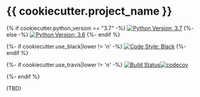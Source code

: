 # {{ cookiecutter.project_name }}

{% if cookiecutter.python_version == "3.7" -%}
[![Python Version: 3.7](https://badgen.net/badge/python/3.7/blue)](https://docs.python.org/3.7/)
{%- else -%}
[![Python Version: 3.6](https://badgen.net/badge/python/3.6/blue)](https://docs.python.org/3.6/)
{%- endif %}

{%- if cookiecutter.use_black|lower != 'n' -%}
[![Code Style: Black](https://badgen.net/badge/code%20style/black/black)](https://github.com/ambv/black)
{%- endif %}

{%- if cookiecutter.use_travis|lower != 'n' -%}
[![Build Status](https://badgen.net/badge/travis/passing/green)](https://travis-ci.com/)[![codecov](https://badgen.net/badge/coverage/100%25/green)](https://codecov.io/)
<!-- TODO: You should change codecov, travis badges to valid URL-->
{%- endif %}

(TBD)
